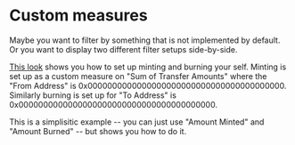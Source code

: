# Custom measures

Maybe you want to filter by something that is not implemented by default.
Or you want to display two different filter setups side-by-side.

[This look](https://dashargos.chainargos.com/looks/800) shows you how to set up minting and burning your
self.
Minting is set up as a custom measure on "Sum of Transfer Amounts" where the "From Address" is
0x0000000000000000000000000000000000000000.
Similarly burning is set up for "To Address" is 0x0000000000000000000000000000000000000000.

This is a simplisitic example -- you can just use "Amount Minted" and "Amount Burned" -- but shows you how to
do it.